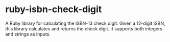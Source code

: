 # ruby-isbn-check-digit
A Ruby library for calculating the ISBN-13 check digit. Given a 12-digit ISBN, this library calculates and returns the check digit. It supports both integers and strings as inputs.
